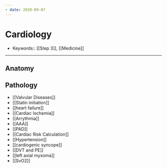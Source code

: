 ```yaml
---
- date: 2020-09-07
---
```


# Cardiology

- Keywords:: [[Step 3]], [[Medicine]]
---

## Anatomy

## Pathology

- [[Valvular Diseases]]
- [[Statin initiation]]
- [[heart failure]]
- [[Cardiac Ischemia]]
- [[Arrythmia]]
- [[AAA]]
- [[PAD]]
- [[Cardiac Risk Calculation]]
- [[Hypertension]]
- [[cardiogenic syncope]]
- [[DVT and PE]]
- [[left axial myxoma]]
- [[SvO2]]
